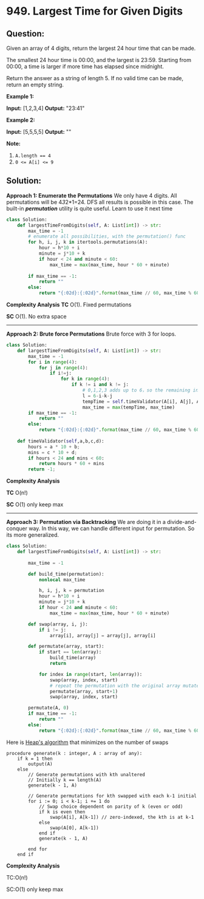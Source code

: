 
  

# 949. Largest Time for Given Digits

  

  

## Question:

Given an array of 4 digits, return the largest 24 hour time that can be made.

The smallest 24 hour time is 00:00, and the largest is 23:59. Starting from 00:00, a time is larger if more time has elapsed since midnight.

Return the answer as a string of length 5. If no valid time can be made, return an empty string.

**Example 1:**

**Input:** [1,2,3,4]
**Output:** "23:41"

**Example 2:**

**Input:** [5,5,5,5]
**Output:** ""

**Note:**

1.  `A.length == 4`
2.  `0 <= A[i] <= 9`
## Solution:


**Approach 1: Enumerate the Permutations**
We only have 4 digits. All permutations will be 4*3*2*1=24. DFS all results is possible in this case.
The built-in **_permutation_** utility is quite useful. Learn to use it next time

```python
class Solution:
    def largestTimeFromDigits(self, A: List[int]) -> str:
        max_time = -1
        # enumerate all possibilities, with the permutation() func
        for h, i, j, k in itertools.permutations(A):
            hour = h*10 + i
            minute = j*10 + k
            if hour < 24 and minute < 60:
                max_time = max(max_time, hour * 60 + minute)
        
        if max_time == -1:
            return ""
        else:
            return "{:02d}:{:02d}".format(max_time // 60, max_time % 60)
```


**Complexity Analysis**
**TC** 
O(1). Fixed permutations


**SC** 
O(1). No extra space

---

**Approach 2: Brute force Permutations**
Brute force with 3 for loops.

```python
class Solution:
    def largestTimeFromDigits(self, A: List[int]) -> str:
        max_time = -1
        for i in range(4):
            for j in range(4):
                if i!=j:
                    for k in range(4):
                        if k != i and k != j:
                            # 0,1,2,3 adds up to 6，so the remaining index= 6 - them all
                            l = 6-i-k-j
                            tempTime = self.timeValidator(A[i], A[j], A[k], A[l])
                            max_time = max(tempTime, max_time)
        if max_time == -1:
            return ""
        else:
            return "{:02d}:{:02d}".format(max_time // 60, max_time % 60)
        
    def timeValidator(self,a,b,c,d):
        hours = a * 10 + b;
        mins = c * 10 + d;
        if hours < 24 and mins < 60:
            return hours * 60 + mins
        return -1;

```

**Complexity Analysis**

**TC** 
O(n!) 


**SC** 
O(1) only keep max

---

**Approach 3: Permutation via Backtracking**
We are doing it in a divide-and-conquer way. In this way, we can handle different input for permutation. So its more generalized.
```python
class Solution:
    def largestTimeFromDigits(self, A: List[int]) -> str:
       
        max_time = -1

        def build_time(permutation):
            nonlocal max_time

            h, i, j, k = permutation
            hour = h*10 + i
            minute = j*10 + k
            if hour < 24 and minute < 60:
                max_time = max(max_time, hour * 60 + minute)

        def swap(array, i, j):
            if i != j:
                array[i], array[j] = array[j], array[i]

        def permutate(array, start):
            if start == len(array):
                build_time(array)
                return

            for index in range(start, len(array)):
                swap(array, index, start)
                # repeat the permutation with the original array mutated
                permutate(array, start+1)
                swap(array, index, start)

        permutate(A, 0)
        if max_time == -1:
            return ""
        else:
            return "{:02d}:{:02d}".format(max_time // 60, max_time % 60)
```
Here is [Heap's algorithm](https://en.wikipedia.org/wiki/Heap%27s_algorithm) that minimizes on the number of swaps
```
procedure generate(k : integer, A : array of any):
    if k = 1 then
        output(A)
    else
        // Generate permutations with kth unaltered
        // Initially k == length(A)
        generate(k - 1, A)

        // Generate permutations for kth swapped with each k-1 initial
        for i := 0; i < k-1; i += 1 do
            // Swap choice dependent on parity of k (even or odd)
            if k is even then
                swap(A[i], A[k-1]) // zero-indexed, the kth is at k-1
            else
                swap(A[0], A[k-1])
            end if
            generate(k - 1, A)

        end for
    end if
```
**Complexity Analysis**

TC:O(n!) 

SC:O(1) only keep max
